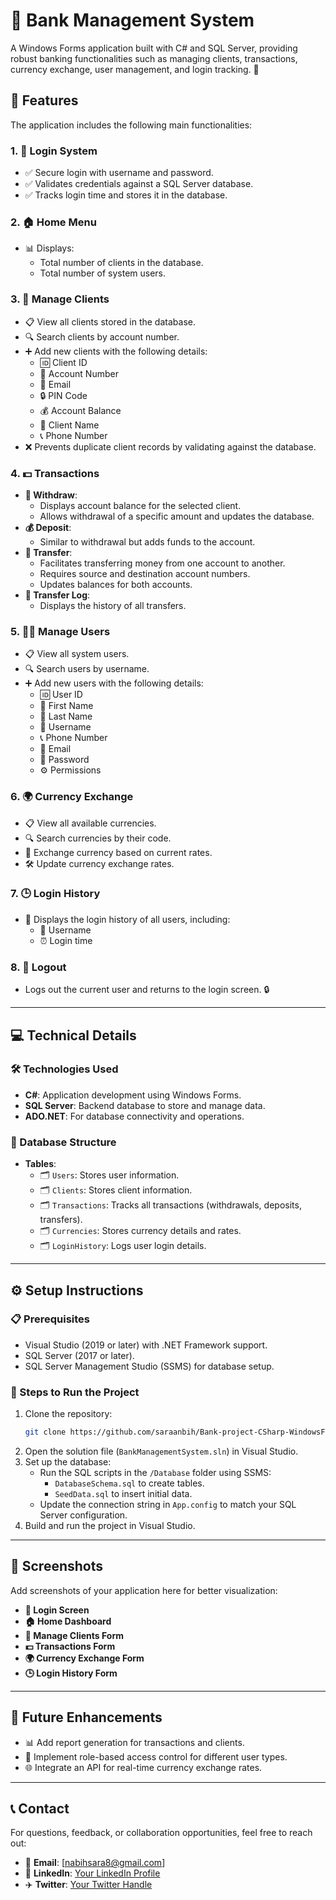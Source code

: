 # **🏦 Bank Management System**

A Windows Forms application built with C# and SQL Server, providing robust banking functionalities such as managing clients, transactions, currency exchange, user management, and login tracking. 💼

## **🌟 Features**
The application includes the following main functionalities:

### 1. **🔑 Login System**
- ✅ Secure login with username and password.
- ✅ Validates credentials against a SQL Server database.
- ✅ Tracks login time and stores it in the database.

### 2. **🏠 Home Menu**
- 📊 Displays:
  - Total number of clients in the database.
  - Total number of system users.

### 3. **👥 Manage Clients**
- 📋 View all clients stored in the database.
- 🔍 Search clients by account number.
- ➕ Add new clients with the following details:
  - 🆔 Client ID
  - 🔢 Account Number
  - 📧 Email
  - 🔒 PIN Code
  - 💰 Account Balance
  - 🧑 Client Name
  - 📞 Phone Number
- ❌ Prevents duplicate client records by validating against the database.

### 4. **💵 Transactions**
- **💸 Withdraw**:
  - Displays account balance for the selected client.
  - Allows withdrawal of a specific amount and updates the database.
- **💰 Deposit**:
  - Similar to withdrawal but adds funds to the account.
- **🔄 Transfer**:
  - Facilitates transferring money from one account to another.
  - Requires source and destination account numbers.
  - Updates balances for both accounts.
- **📜 Transfer Log**:
  - Displays the history of all transfers.

### 5. **👩‍💻 Manage Users**
- 📋 View all system users.
- 🔍 Search users by username.
- ➕ Add new users with the following details:
  - 🆔 User ID
  - 🧑 First Name
  - 🧑 Last Name
  - 👤 Username
  - 📞 Phone Number
  - 📧 Email
  - 🔑 Password
  - ⚙️ Permissions

### 6. **🌍 Currency Exchange**
- 📋 View all available currencies.
- 🔍 Search currencies by their code.
- 💱 Exchange currency based on current rates.
- 🛠️ Update currency exchange rates.

### 7. **🕒 Login History**
- 📜 Displays the login history of all users, including:
  - 👤 Username
  - ⏰ Login time

### 8. **🚪 Logout**
- Logs out the current user and returns to the login screen. 🔒

---

## **💻 Technical Details**

### **🛠 Technologies Used**
- **C#**: Application development using Windows Forms.
- **SQL Server**: Backend database to store and manage data.
- **ADO.NET**: For database connectivity and operations.

### **📂 Database Structure**
- **Tables**:
  - 🗂️ `Users`: Stores user information.
  - 🗂️ `Clients`: Stores client information.
  - 🗂️ `Transactions`: Tracks all transactions (withdrawals, deposits, transfers).
  - 🗂️ `Currencies`: Stores currency details and rates.
  - 🗂️ `LoginHistory`: Logs user login details.

---

## **⚙️ Setup Instructions**

### **📋 Prerequisites**
- Visual Studio (2019 or later) with .NET Framework support.
- SQL Server (2017 or later).
- SQL Server Management Studio (SSMS) for database setup.

### **🚀 Steps to Run the Project**
1. Clone the repository:
   ```bash
   git clone https://github.com/saraanbih/Bank-project-CSharp-WindowsForm/tree/master.git
   ```
2. Open the solution file (`BankManagementSystem.sln`) in Visual Studio.
3. Set up the database:
   - Run the SQL scripts in the `/Database` folder using SSMS:
     - `DatabaseSchema.sql` to create tables.
     - `SeedData.sql` to insert initial data.
   - Update the connection string in `App.config` to match your SQL Server configuration.
4. Build and run the project in Visual Studio.

---

## **📸 Screenshots**
Add screenshots of your application here for better visualization:
- **🔑 Login Screen**
- **🏠 Home Dashboard**
- **👥 Manage Clients Form**
- **💵 Transactions Form**
- **🌍 Currency Exchange Form**
- **🕒 Login History Form**

---

## **🔮 Future Enhancements**
- 📊 Add report generation for transactions and clients.
- 🔐 Implement role-based access control for different user types.
- 🌐 Integrate an API for real-time currency exchange rates.

---

## **📞 Contact**
For questions, feedback, or collaboration opportunities, feel free to reach out:

- 📧 **Email**: [nabihsara8@gmail.com]
- 💼 **LinkedIn**: [Your LinkedIn Profile](https://www.linkedin.com/)
- ✈️ **Twitter**: [Your Twitter Handle](https://twitter.com/)

